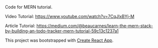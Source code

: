 Code for MERN tutorial.

Video Tutorial: https://www.youtube.com/watch?v=7CqJlxBYj-M

Article Tutorial: https://medium.com/@beaucarnes/learn-the-mern-stack-by-building-an-todo-tracker-mern-tutorial-59c13c1237a1

This project was bootstrapped with [Create React App](https://github.com/facebook/create-react-app).
